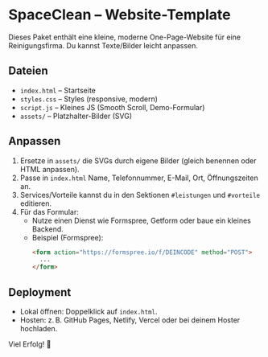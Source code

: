 
# SpaceClean – Website-Template

Dieses Paket enthält eine kleine, moderne One-Page-Website für eine Reinigungsfirma. 
Du kannst Texte/Bilder leicht anpassen.

## Dateien
- `index.html` – Startseite
- `styles.css` – Styles (responsive, modern)
- `script.js` – Kleines JS (Smooth Scroll, Demo-Formular)
- `assets/` – Platzhalter-Bilder (SVG)

## Anpassen
1. Ersetze in `assets/` die SVGs durch eigene Bilder (gleich benennen oder HTML anpassen).
2. Passe in `index.html` Name, Telefonnummer, E-Mail, Ort, Öffnungszeiten an.
3. Services/Vorteile kannst du in den Sektionen `#leistungen` und `#vorteile` editieren.
4. Für das Formular:
   - Nutze einen Dienst wie Formspree, Getform oder baue ein kleines Backend.
   - Beispiel (Formspree): 
     ```html
     <form action="https://formspree.io/f/DEINCODE" method="POST">
       ...
     </form>
     ```

## Deployment
- Lokal öffnen: Doppelklick auf `index.html`.
- Hosten: z. B. GitHub Pages, Netlify, Vercel oder bei deinem Hoster hochladen.

Viel Erfolg! 🚀
